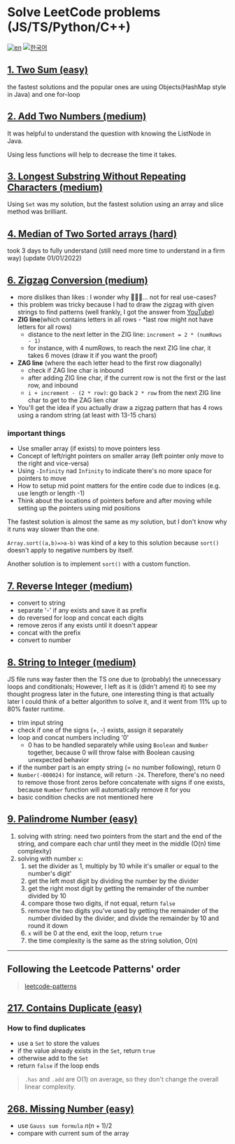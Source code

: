 # Solve LeetCode problems (JS/TS/Python/C++)

[![en](https://img.shields.io/badge/lang-EN-red.svg)](https://github.com/brandonwie/leetcode/blob/main/README.md)
[![한국어](https://img.shields.io/badge/lang-한국어-green.svg)](https://github.com/brandonwie/leetcode/blob/main/README.ko-kr.md)

## [1. Two Sum (easy)](https://github.com/brandonwie/leetcode/blob/main/001__two-sum.js)

the fastest solutions and the popular ones are using Objects(HashMap style in Java) and one for-loop

## [2. Add Two Numbers (medium)](https://github.com/brandonwie/leetcode/blob/main/002__add-two-numbers.js)

It was helpful to understand the question with knowing the ListNode in Java.

Using less functions will help to decrease the time it takes.

## [3. Longest Substring Without Repeating Characters (medium)](https://github.com/brandonwie/leetcode/blob/main/003__longest-substring.js)

Using `Set` was my solution, but the fastest solution using an array and slice method was brilliant.

## [4. Median of Two Sorted arrays (hard)](https://github.com/brandonwie/leetcode/blob/main/004__median-of-two-sorted-arrays.js)

took 3 days to fully understand (still need more time to understand in a firm way)
(update 01/01/2022)

## [6. Zigzag Conversion (medium)](https://github.com/brandonwie/leetcode/blob/main/006__zigzag-conversion.ts)

- more dislikes than likes : I wonder why 🤷🏻‍♂️... not for real use-cases?
- this problem was tricky because I had to draw the zigzag with given strings to find patterns (well frankly, I got the answer from [YouTube](https://www.youtube.com/watch?v=Q2Tw6gcVEwc&t=456s&ab_channel=NeetCode))
- **ZIG line**(which contains letters in all rows - \*last row might not have letters for all rows)
  - distance to the next letter in the ZIG line: `increment = 2 * (numRows - 1)`
  - for instance, with 4 numRows, to reach the next ZIG line char, it takes 6 moves (draw it if you want the proof)
- **ZAG line** (where the each letter head to the first row diagonally)
  - check if ZAG line char is inbound
  - after adding ZIG line char, if the current row is not the first or the last row, and inbound
  - `i + increment - (2 * row)`: go back `2 * row` from the next ZIG line char to get to the ZAG lien char
- You'll get the idea if you actually draw a zigzag pattern that has 4 rows using a random string (at least with 13-15 chars)

### important things

- Use smaller array (if exists) to move pointers less
- Concept of left/right pointers on smaller array (left pointer only move to the right and vice-versa)
- Using `-Infinity` nad `Infinity` to indicate there's no more space for pointers to move
- How to setup mid point matters for the entire code due to indices (e.g. use length or length -1)
- Think about the locations of pointers before and after moving while setting up the pointers using mid positions

The fastest solution is almost the same as my solution, but I don't know why it runs way slower than the one.

`Array.sort((a,b)=>a-b)` was kind of a key to this solution because `sort()` doesn't apply to negative numbers by itself.

Another solution is to implement `sort()` with a custom function.

## [7. Reverse Integer (medium)](https://github.com/brandonwie/leetcode/blob/main/007__reverse-integer.js)

- convert to string
- separate '-' if any exists and save it as prefix
- do reversed for loop and concat each digits
- remove zeros if any exists until it doesn't appear
- concat with the prefix
- convert to number

## [8. String to Integer (medium)](https://github.com/brandonwie/leetcode/blob/main/008__string-to-integer.js)

JS file runs way faster then the TS one due to (probably) the unnecessary loops and conditionals; However, I left as it is (didn't amend it) to see my thought progress later in the future, one interesting thing is that actually later I could think of a better algorithm to solve it, and it went from 11% up to 80% faster runtime.

- trim input string
- check if one of the signs (+, -) exists, assign it separately
- loop and concat numbers including '0'
  - 0 has to be handled separately while using `Boolean` and `Number` together, because 0 will throw false with Boolean causing unexpected behavior
- if the number part is an empty string (= no number following), return 0
- `Number(-000024)` for instance, will return `-24`. Therefore, there's no need to remove those front zeros before concatenate with signs if one exists, because `Number` function will automatically remove it for you
- basic condition checks are not mentioned here

## [9. Palindrome Number (easy)](https://github.com/brandonwie/leetcode/blob/main/009__palindrome-number.js)

1. solving with string: need two pointers from the start and the end of the string, and compare each char until they meet in the middle (O(n) time complexity)
1. solving with number `x`:
   1. set the divider as 1, multiply by 10 while it's smaller or equal to the number's digit'
   2. get the left most digit by dividing the number by the divider
   3. get the right most digit by getting the remainder of the number divided by 10
   4. compare those two digits, if not equal, return `false`
   5. remove the two digits you've used by getting the remainder of the number divided by the divider, and divide the remainder by 10 and round it down
   6. `x` will be 0 at the end, exit the loop, return `true`
   7. the time complexity is the same as the string solution, O(n)

---

## Following the Leetcode Patterns' order

> [leetcode-patterns](https://seanprashad.com/leetcode-patterns/)

## [217. Contains Duplicate (easy)](https://github.com/brandonwie/leetcode/blob/main/leetcode-patterns/001_217-contains-duplicate.js)

### How to find duplicates

- use a `Set` to store the values
- if the value already exists in the `Set`, return `true`
- otherwise add to the `Set`
- return `false` if the loop ends

> `.has` and `.add` are O(1) on average, so they don't change the overall linear complexity.

## [268. Missing Number (easy)](https://github.com/brandonwie/leetcode/blob/main/leetcode-patterns/002_268-missing-number.js)

- use `Gauss sum formula` $n(n+1)/2$
- compare with current sum of the array
